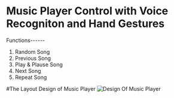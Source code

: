 # Music Player Control with Voice Recogniton and Hand Gestures

Functions------
1) Random Song
2) Previous Song
3) Play & Plause Song
4) Next Song
5) Repeat Song

#The Layout Design of Music Player
![Design Of Music Player](https://user-images.githubusercontent.com/101985944/230109435-b88dc856-dc1b-476d-b066-d7823e4f41d6.jpg)
